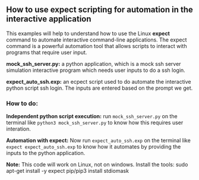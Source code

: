 ## How to use expect scripting for automation in the interactive application
This examples will help to understand how to use the Linux __expect__ command to automate interactive command-line applications. The expect command is a powerful automation tool that allows scripts to interact with programs that require user input.

**mock_ssh_server.py:**
a python application, which is a mock ssh server simulation interactive program which needs user inputs to do a ssh login.

**expect_auto_ssh.exp:**
an ecpect script used to do automate the interactive python script ssh login. The inputs are entered based on the prompt we get.


### How to do:
**Independent python script execution:** run `mock_ssh_server.py` on the terminal like `python3 mock_ssh_server.py` to know how this requires user interation.

**Automation with expect:** Now run `expect_auto_ssh.exp` on the terminal like `expect expect_auto_ssh.exp` to know how it automates by providing the inputs to the python application.

**Note:**
This code will work on Linux, not on windows.
Install the tools:
	sudo apt-get install -y expect
	pip/pip3 install stdiomask
